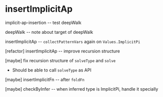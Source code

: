 # insertImplicitAp

implicit-ap-insertion -- test deepWalk

deepWalk -- note about target of deepWalk

insertImplicitAp -- `collectPatternVars` again on `Values.ImplicitPi`

[refactor] insertImplicitAp -- improve recursion structure

[maybe] fix recursion structure of `solveType` and `solve`

- Should be able to call `solveType` as API

[maybe] insertImplicitFn -- after `foldFn`

[maybe] checkByInfer -- when inferred type is ImplicitPi, handle it specially
